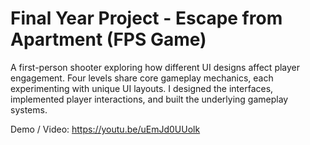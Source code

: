 # Final Year Project - Escape from Apartment (FPS Game)
A first-person shooter exploring how different UI designs affect player engagement. Four levels share core gameplay mechanics, each experimenting with unique UI layouts. I designed the interfaces, implemented player interactions, and built the underlying gameplay systems.

Demo / Video: https://youtu.be/uEmJd0UUolk
